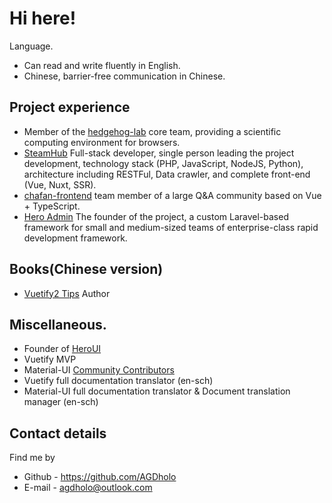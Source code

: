 # Hi here!

Language.
* Can read and write fluently in English.
* Chinese, barrier-free communication in Chinese.

## Project experience

* Member of the [hedgehog-lab](https://github.com/Hedgehog-Computing/hedgehog-lab) core team, providing a scientific computing environment for browsers.
* [SteamHub](https://github.com/InGaming) Full-stack developer, single person leading the project development, technology stack (PHP, JavaScript, NodeJS, Python), architecture including RESTFul, Data crawler, and complete front-end (Vue, Nuxt, SSR).
* [chafan-frontend](https://github.com/chafan-dev/chafan-frontend) team member of a large Q&A community based on Vue + TypeScript.
* [Hero Admin](https://heroui.net/admin) The founder of the project, a custom Laravel-based framework for small and medium-sized teams of enterprise-class rapid development framework.


## Books(Chinese version)

* [Vuetify2 Tips](https://heroui.net/docs/vuetify2-tricks/introduction) Author

## Miscellaneous.

* Founder of [HeroUI](heroui.net)
* Vuetify MVP
* Material-UI [Community Contributors](https://mui.com/about/)
* Vuetify full documentation translator (en-sch)
* Material-UI full documentation translator & Document translation manager (en-sch)

## Contact details

Find me by

* Github - https://github.com/AGDholo
* E-mail - agdholo@outlook.com
